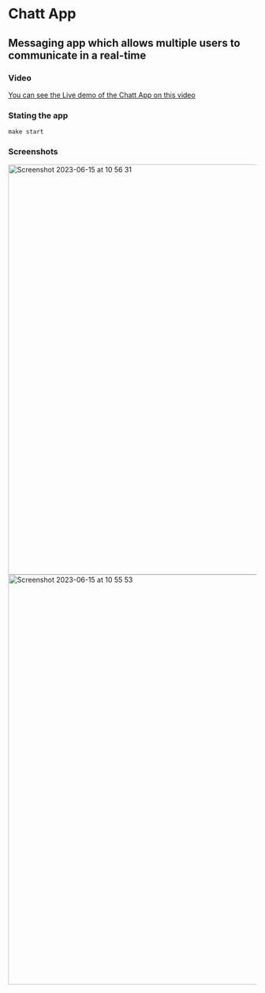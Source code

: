 # Chatt App

## Messaging app which allows multiple users to communicate in a real-time

### Video

[You can see the Live demo of the Chatt App on this video](https://youtu.be/Kw2fvhwgk7A)

### Stating the app
`make start`

### Screenshots

<img width="830" alt="Screenshot 2023-06-15 at 10 56 31" src="https://github.com/msilberg/chatt/assets/5354949/ed93daee-1393-4141-9c29-7a9a4e99bb47">

<img width="830" alt="Screenshot 2023-06-15 at 10 55 53" src="https://github.com/msilberg/chatt/assets/5354949/702d7d7f-8e39-4cb3-b0a6-722d8b3b8b87">
